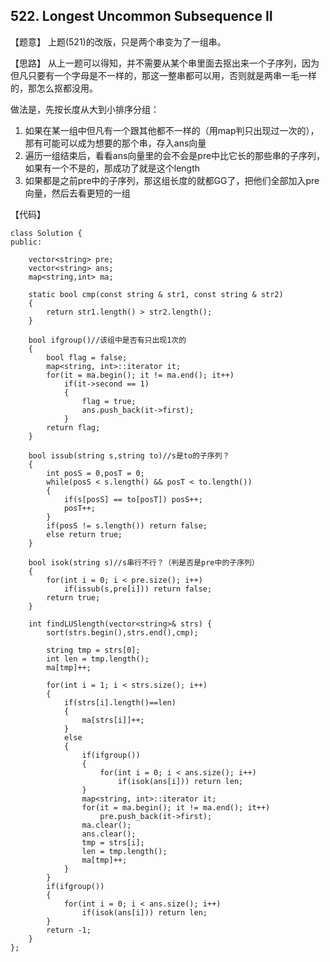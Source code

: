 ## 522. Longest Uncommon Subsequence II

【题意】
上题(521)的改版，只是两个串变为了一组串。

【思路】
从上一题可以得知，并不需要从某个串里面去抠出来一个子序列，因为但凡只要有一个字母是不一样的，那这一整串都可以用，否则就是两串一毛一样的，那怎么抠都没用。

做法是，先按长度从大到小排序分组：
1. 如果在某一组中但凡有一个跟其他都不一样的（用map判只出现过一次的），那有可能可以成为想要的那个串，存入ans向量
2. 遍历一组结束后，看看ans向量里的会不会是pre中比它长的那些串的子序列，如果有一个不是的，那成功了就是这个length
3. 如果都是之前pre中的子序列，那这组长度的就都GG了，把他们全部加入pre向量，然后去看更短的一组

【代码】
```
class Solution {
public:

	vector<string> pre;
	vector<string> ans;
	map<string,int> ma;

	static bool cmp(const string & str1, const string & str2)
	{
		return str1.length() > str2.length();
	}
	
	bool ifgroup()//该组中是否有只出现1次的
	{
		bool flag = false;
		map<string, int>::iterator it;  
        for(it = ma.begin(); it != ma.end(); it++)  
            if(it->second == 1)
			{
				flag = true;
				ans.push_back(it->first);
			} 
		return flag;  
	}
	
	bool issub(string s,string to)//s是to的子序列？ 
	{
		int posS = 0,posT = 0;
		while(posS < s.length() && posT < to.length())
		{
			if(s[posS] == to[posT]) posS++;
			posT++;
		}
		if(posS != s.length()) return false;
		else return true;
	}
	
	bool isok(string s)//s串行不行？（判是否是pre中的子序列）
	{
		for(int i = 0; i < pre.size(); i++)
			if(issub(s,pre[i])) return false;
		return true;
	}
	
    int findLUSlength(vector<string>& strs) {
        sort(strs.begin(),strs.end(),cmp);

        string tmp = strs[0];
        int len = tmp.length();
        ma[tmp]++;
        
        for(int i = 1; i < strs.size(); i++)
        {
        	if(strs[i].length()==len)
        	{
                ma[strs[i]]++;
			}
			else
			{
				if(ifgroup()) 
				{
					for(int i = 0; i < ans.size(); i++)
						if(isok(ans[i])) return len;
				}
				map<string, int>::iterator it;  
        		for(it = ma.begin(); it != ma.end(); it++)  
        			pre.push_back(it->first);
        		ma.clear();
        		ans.clear();
				tmp = strs[i];
				len = tmp.length();
                ma[tmp]++;
			}
		}
        if(ifgroup()) 
		{
			for(int i = 0; i < ans.size(); i++)
				if(isok(ans[i])) return len;
		}
		return -1;
    } 
};
```